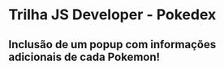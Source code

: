 # Trilha JS Developer - Pokedex

## Inclusão de um popup com informações adicionais de cada Pokemon!